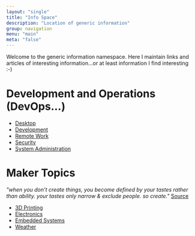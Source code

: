 ```yaml
---
layout: "single"
title: "Info Space"
description: "Location of generic information"
group: navigation
menu: "main"
meta: "false"
---
```

Welcome to the generic information namespace.  Here I maintain links and articles of interesting information...or
at least information I find interesting :-)

# Development and Operations (DevOps...)

  * [Desktop](/info/desktop/)
  * [Development](/info/development)
  * [Remote Work](/info/remote)
  * [Security](/info/security)
  * [System Administration](/info/sysadmin)

# Maker Topics

*"when you don’t create things, you become defined by your tastes rather than ability. your tastes only narrow & exclude people. so create."* [Source](http://www.joeydevilla.com/2008/08/08/why-the-lucky-stiff-on-why-you-should-create/#sthash.Q7C9i7R2.dpuf)

  * [3D Printing](/info/3dprint)
  * [Electronics](/info/electronics)
  * [Embedded Systems](/info/embedded)
  * [Weather](/info/weather)

